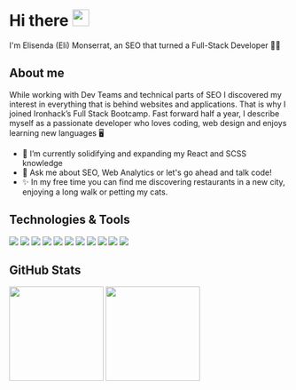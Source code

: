 # Hi there <img src="https://raw.githubusercontent.com/MartinHeinz/MartinHeinz/master/wave.gif" width="30px">

I'm Elisenda (Eli) Monserrat, an SEO that turned a Full-Stack Developer 👩‍💻

## About me
While working with Dev Teams and technical parts of SEO I discovered my interest in everything that is behind websites and applications. That is why I joined Ironhack’s Full Stack Bootcamp. Fast forward half a year, I describe myself as a passionate developer who loves coding, web design and enjoys learning new languages 🖥️

- 🔭 I’m currently solidifying and expanding my React and SCSS knowledge 
- 💬 Ask me about SEO, Web Analytics or let's go ahead and talk code!
- ✨ In my free time you can find me discovering restaurants in a new city, enjoying a long walk or petting my cats.

## Technologies & Tools
![](https://img.shields.io/badge/Frontend-HTML5-informational?style=flat&logo=HTML5&logoColor=white&color=2bbc8a)
![](https://img.shields.io/badge/Frontend-CSS3-informational?style=flat&logo=CSS3&logoColor=white&color=2bbc8a)
![](https://img.shields.io/badge/Frontend-Sass-informational?style=flat&logo=Sass&logoColor=white&color=2bbc8a)
![](https://img.shields.io/badge/Frontend-TailwindCSS-informational?style=flat&logo=tailwindcss&logoColor=white&color=2bbc8a)
![](https://img.shields.io/badge/Frontend-JavaScript-informational?style=flat&logo=javascript&logoColor=white&color=2bbc8a)
![](https://img.shields.io/badge/Frontend-React-informational?style=flat&logo=react&logoColor=white&color=2bbc8a)
![](https://img.shields.io/badge/Backend-NodeJS-informational?style=flat&logo=nodejs&logoColor=white&color=2bbc8a)
![](https://img.shields.io/badge/Backend-ExpressJS-informational?style=flat&logo=expressjs&logoColor=white&color=2bbc8a)
![](https://img.shields.io/badge/Backend-PHP-informational?style=flat&logo=PHP&logoColor=white&color=2bbc8a)
![](https://img.shields.io/badge/DB-MongoDB-informational?style=flat&logo=mongodb&logoColor=white&color=2bbc8a)
![](https://img.shields.io/badge/API-Postman-informational?style=flat&logo=postman&logoColor=white&color=2bbc8a)

## GitHub Stats

<div >
  <img height="170px" src="https://github-readme-stats.vercel.app/api?username=elisendamonserrat&show_icons=true&theme=vue&icon_color=f4cd7c&hide_border=true" />
  <img height="170px" src="https://github-readme-stats.vercel.app/api/top-langs/?username=elisendamonserrat&layout=compact&theme=vue&hide_border=true" />
</div>





